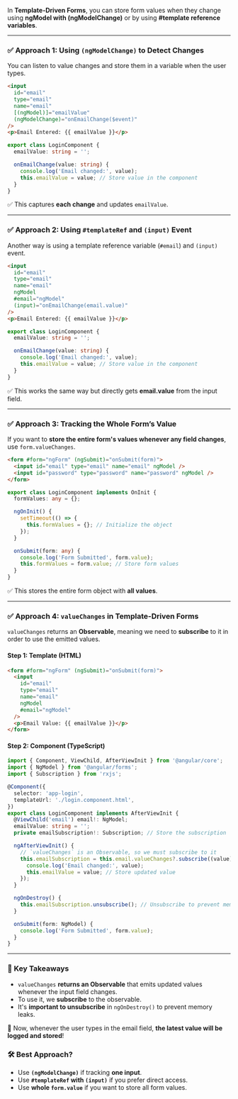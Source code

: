 In **Template-Driven Forms**, you can store form values when they change using **ngModel with (ngModelChange)** or by using **#template reference variables**.

---

### **✅ Approach 1: Using `(ngModelChange)` to Detect Changes**
You can listen to value changes and store them in a variable when the user types.

```html
<input 
  id="email" 
  type="email" 
  name="email" 
  [(ngModel)]="emailValue" 
  (ngModelChange)="onEmailChange($event)"
/>
<p>Email Entered: {{ emailValue }}</p>
```

```typescript
export class LoginComponent {
  emailValue: string = '';

  onEmailChange(value: string) {
    console.log('Email changed:', value);
    this.emailValue = value; // Store value in the component
  }
}
```

✅ This captures **each change** and updates `emailValue`.

---

### **✅ Approach 2: Using `#templateRef` and `(input)` Event**
Another way is using a template reference variable (`#email`) and `(input)` event.

```html
<input 
  id="email" 
  type="email" 
  name="email" 
  ngModel 
  #email="ngModel" 
  (input)="onEmailChange(email.value)"
/>
<p>Email Entered: {{ emailValue }}</p>
```

```typescript
export class LoginComponent {
  emailValue: string = '';

  onEmailChange(value: string) {
    console.log('Email changed:', value);
    this.emailValue = value; // Store value in the component
  }
}
```

✅ This works the same way but directly gets **email.value** from the input field.

---

### **✅ Approach 3: Tracking the Whole Form’s Value**
If you want to **store the entire form's values whenever any field changes**, use `form.valueChanges`.

```html
<form #form="ngForm" (ngSubmit)="onSubmit(form)">
  <input id="email" type="email" name="email" ngModel />
  <input id="password" type="password" name="password" ngModel />
</form>
```

```typescript
export class LoginComponent implements OnInit {
  formValues: any = {};

  ngOnInit() {
    setTimeout(() => {
      this.formValues = {}; // Initialize the object
    });
  }

  onSubmit(form: any) {
    console.log('Form Submitted', form.value);
    this.formValues = form.value; // Store form values
  }
}
```



✅ This stores the entire form object with **all values**.

---


### **✅ Approach 4:  `valueChanges` in Template-Driven Forms**  
`valueChanges` returns an **Observable**, meaning we need to **subscribe** to it in order to use the emitted values.

#### **Step 1: Template (HTML)**
```html
<form #form="ngForm" (ngSubmit)="onSubmit(form)">
  <input 
    id="email" 
    type="email" 
    name="email" 
    ngModel 
    #email="ngModel"
  />
  <p>Email Value: {{ emailValue }}</p>
</form>
```

#### **Step 2: Component (TypeScript)**
```typescript
import { Component, ViewChild, AfterViewInit } from '@angular/core';
import { NgModel } from '@angular/forms';
import { Subscription } from 'rxjs';

@Component({
  selector: 'app-login',
  templateUrl: './login.component.html',
})
export class LoginComponent implements AfterViewInit {
  @ViewChild('email') email!: NgModel;
  emailValue: string = '';
  private emailSubscription!: Subscription; // Store the subscription

  ngAfterViewInit() {
    // `valueChanges` is an Observable, so we must subscribe to it
    this.emailSubscription = this.email.valueChanges?.subscribe((value) => {
      console.log('Email changed:', value);
      this.emailValue = value; // Store updated value
    });
  }

  ngOnDestroy() {
    this.emailSubscription.unsubscribe(); // Unsubscribe to prevent memory leaks
  }

  onSubmit(form: NgModel) {
    console.log('Form Submitted', form.value);
  }
}
```

---

### **🔹 Key Takeaways**
- `valueChanges` **returns an Observable** that emits updated values whenever the input field changes.
- To use it, we **subscribe** to the observable.
- It's **important to unsubscribe** in `ngOnDestroy()` to prevent memory leaks.

🚀 Now, whenever the user types in the email field, **the latest value will be logged and stored**!




### **🛠 Best Approach?**
- Use **`(ngModelChange)`** if tracking **one input**.
- Use **`#templateRef` with `(input)`** if you prefer direct access.
- Use **whole `form.value`** if you want to store all form values.

